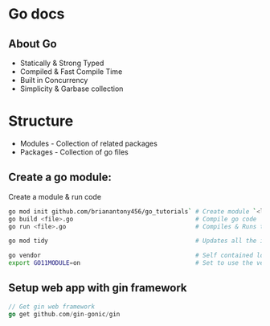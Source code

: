 # Go docs

## About Go
- Statically & Strong Typed
- Compiled & Fast Compile Time
- Built in Concurrency
- Simplicity & Garbase collection

# Structure
- Modules - Collection of related packages
- Packages - Collection of go files

## Create a go module:
Create a module & run code

```bash
go mod init github.com/brianantony456/go_tutorials` # Create module `<location>/<username>/<name_of_module>``
go build <file>.go                                  # Compile go code
go run <file>.go                                    # Compiles & Runs the code

go mod tidy                                         # Updates all the imported packages & creates hashes

go vendor                                           # Self contained local copy of dependencies
export GO11MODULE=on                                # Set to use the vendor
```


## Setup web app with gin framework
```go
// Get gin web framework
go get github.com/gin-gonic/gin

```
